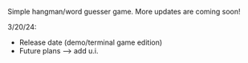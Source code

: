 Simple hangman/word guesser game. More updates are coming soon!

3/20/24: 
  - Release date (demo/terminal game edition)
  - Future plans --> add u.i. 
